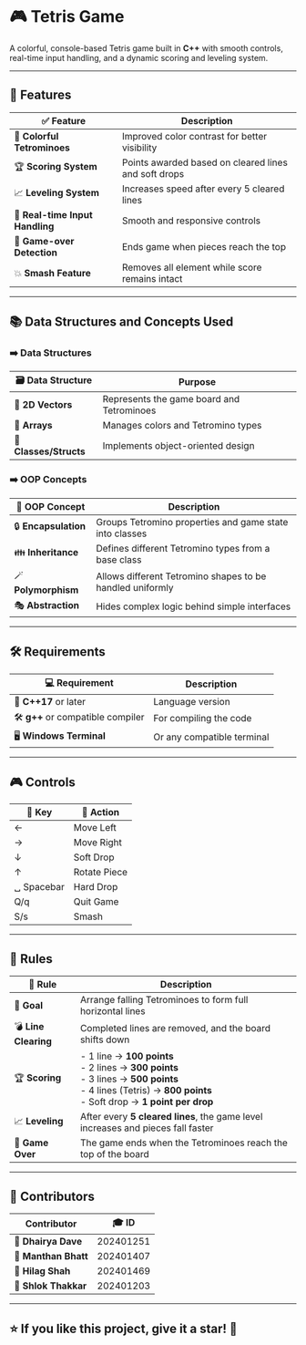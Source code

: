 # 🎮 Tetris Game  

A colorful, console-based Tetris game built in **C++** with smooth controls, real-time input handling, and a dynamic scoring and leveling system.  

---

## 🚀 **Features**
| ✅ Feature | Description |
|-----------|-------------|
| 🎨 **Colorful Tetrominoes** | Improved color contrast for better visibility |
| 🏆 **Scoring System** | Points awarded based on cleared lines and soft drops |
| 📈 **Leveling System** | Increases speed after every 5 cleared lines |
| 🎯 **Real-time Input Handling** | Smooth and responsive controls |
| 💾 **Game-over Detection** | Ends game when pieces reach the top |
| 💥 **Smash Feature** | Removes all element while score remains intact |
---

## 📚 **Data Structures and Concepts Used**
### ➡️ **Data Structures**  
| 🗃️ Data Structure | Purpose |
|------------------|---------|
| 📏 **2D Vectors** | Represents the game board and Tetrominoes |
| 🎨 **Arrays** | Manages colors and Tetromino types |
| 🧱 **Classes/Structs** | Implements object-oriented design |

### ➡️ **OOP Concepts**  
| 🧠 OOP Concept | Description |
|---------------|-------------|
| 🔒 **Encapsulation** | Groups Tetromino properties and game state into classes |
| 👪 **Inheritance** | Defines different Tetromino types from a base class |
| 🪄 **Polymorphism** | Allows different Tetromino shapes to be handled uniformly |
| 🎭 **Abstraction** | Hides complex logic behind simple interfaces |

---

## 🛠️ **Requirements**
| 💻 Requirement | Description |
|---------------|-------------|
| 🚀 **C++17** or later | Language version |
| 🛠️ **g++** or compatible compiler | For compiling the code |
| 🖥️ **Windows Terminal** | Or any compatible terminal |

---

## 🎮 **Controls**
| 🔑 Key | 🎯 Action |
|--------|----------|
| ← | Move Left |
| → | Move Right |
| ↓ | Soft Drop |
| ↑ | Rotate Piece |
| ␣ Spacebar | Hard Drop |
| Q/q | Quit Game |
| S/s | Smash |

---

## 📏 **Rules**
| 📌 Rule | Description |
|---------|-------------|
| 🎯 **Goal** | Arrange falling Tetrominoes to form full horizontal lines |
| 💣 **Line Clearing** | Completed lines are removed, and the board shifts down |
| 🏆 **Scoring** | - 1 line → **100 points**<br> - 2 lines → **300 points**<br> - 3 lines → **500 points**<br> - 4 lines (Tetris) → **800 points**<br> - Soft drop → **1 point per drop** |
| 📈 **Leveling** | After every **5 cleared lines**, the game level increases and pieces fall faster |
| 🚨 **Game Over** | The game ends when the Tetrominoes reach the top of the board |

---

## 👥 **Contributors**
| Contributor | 🎓 ID |
|---------------|-------|
| **🥇 Dhairya Dave** | 202401251 |
| **🥇 Manthan Bhatt** | 202401407 |
| **🥇 Hilag Shah** | 202401469 |
| **🥇 Shlok Thakkar** | 202401203 |

---

## ⭐ **If you like this project, give it a star!** 🌟  
